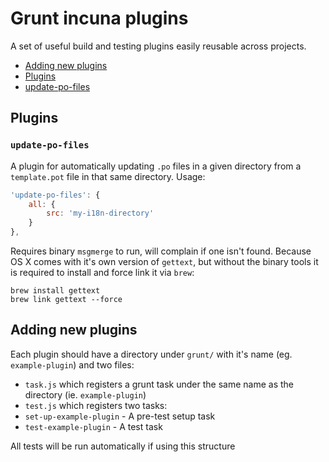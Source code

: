 # Grunt incuna plugins

A set of useful build and testing plugins easily reusable across projects.

* [Adding new plugins](#adding-new-plugins)
* [Plugins](#plugins)
 * [update-po-files](#update-po-files)

## Plugins

### `update-po-files`

A plugin for automatically updating `.po` files in a given directory from a `template.pot` file in that same directory.
Usage:
```js
'update-po-files': {
    all: {
        src: 'my-i18n-directory'
    }
},
```

Requires binary `msgmerge` to run, will complain if one isn't found. Because OS X comes with it's own version of `gettext`, but without the binary tools it is required to install and force link it via `brew`:
```
brew install gettext
brew link gettext --force
```

## Adding new plugins

Each plugin should have a directory under `grunt/` with it's name (eg. `example-plugin`) and two files:
* `task.js` which registers a grunt task under the same name as the directory (ie. `example-plugin`)
* `test.js` which registers two tasks:
 * `set-up-example-plugin` - A pre-test setup task 
 * `test-example-plugin` - A test task 

All tests will be run automatically if using this structure

